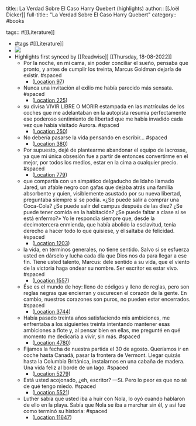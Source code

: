 title:: La Verdad Sobre El Caso Harry Quebert (highlights)
author:: [[Joël Dicker]]
full-title:: "La Verdad Sobre El Caso Harry Quebert"
category:: #books

tags:: #[[Literature]]

- #tags #[[Literature]]
- ![](https://images-na.ssl-images-amazon.com/images/I/51zBPyEEMDL._SL200_.jpg)
- Highlights first synced by [[Readwise]] [[Thursday, 18-08-2022]]
	- Por la noche, en mi cama, sin poder conciliar el sueño, pensaba que pronto, y antes de cumplir los treinta, Marcus Goldman dejaría de existir. #spaced
		- ([Location 97](https://readwise.io/to_kindle?action=open&asin=B00CKXTP2O&location=97))
	- Nunca una invitación al exilio me había parecido más sensata. #spaced
		- ([Location 225](https://readwise.io/to_kindle?action=open&asin=B00CKXTP2O&location=225))
	- su divisa VIVIR LIBRE O MORIR estampada en las matrículas de los coches que me adelantaban en la autopista resumía perfectamente ese poderoso sentimiento de libertad que me había invadido cada vez que había visitado Aurora. #spaced
		- ([Location 250](https://readwise.io/to_kindle?action=open&asin=B00CKXTP2O&location=250))
	- No debería pasarse la vida pensando en escribir... #spaced
		- ([Location 380](https://readwise.io/to_kindle?action=open&asin=B00CKXTP2O&location=380))
	- Por supuesto, dejé de plantearme abandonar el equipo de lacrosse, ya que mi única obsesión fue a partir de entonces convertirme en el mejor, por todos los medios, estar en la cima a cualquier precio. #spaced
		- ([Location 779](https://readwise.io/to_kindle?action=open&asin=B00CKXTP2O&location=779))
	- que compartía con un simpático delgaducho de Idaho llamado Jared, un afable negro con gafas que dejaba atrás una familia absorbente y quien, visiblemente asustado por su nueva libertad, preguntaba siempre si se podía. «¿Se puede salir a comprar una Coca-Cola? ¿Se puede salir del campus después de las diez? ¿Se puede tener comida en la habitación? ¿Se puede faltar a clase si se está enfermo?» Yo le respondía siempre que, desde la decimotercera enmienda, que había abolido la esclavitud, tenía derecho a hacer todo lo que quisiese, y él saltaba de felicidad. #spaced
		- ([Location 1203](https://readwise.io/to_kindle?action=open&asin=B00CKXTP2O&location=1203))
	- la vida, en términos generales, no tiene sentido. Salvo si se esfuerza usted en dárselo y lucha cada día que Dios nos da para llegar a ese fin. Tiene usted talento, Marcus: dele sentido a su vida, que el viento de la victoria haga ondear su nombre. Ser escritor es estar vivo. #spaced
		- ([Location 1557](https://readwise.io/to_kindle?action=open&asin=B00CKXTP2O&location=1557))
	- Ése es el mundo de hoy: lleno de códigos y lleno de reglas, pero son reglas negras que encierran y oscurecen el corazón de la gente. En cambio, nuestros corazones son puros, no pueden estar encerrados. #spaced
		- ([Location 3744](https://readwise.io/to_kindle?action=open&asin=B00CKXTP2O&location=3744))
	- Había pasado treinta años satisfaciendo mis ambiciones, me enfrentaba a los siguientes treinta intentando mantener esas ambiciones a flote y, al pensar bien en ellas, me pregunté en qué momento me dedicaría a vivir, sin más. #spaced
		- ([Location 4780](https://readwise.io/to_kindle?action=open&asin=B00CKXTP2O&location=4780))
	- Fijamos la fecha de nuestra partida el 30 de agosto. Queríamos ir en coche hasta Canadá, pasar la frontera de Vermont. Llegar quizás hasta la Columbia Británica, instalarnos en una cabaña de madera. Una vida feliz al borde de un lago. #spaced
		- ([Location 5279](https://readwise.io/to_kindle?action=open&asin=B00CKXTP2O&location=5279))
	- Está usted acojonado, ¿eh, escritor? —Sí. Pero lo peor es que no sé de qué tengo miedo. #spaced
		- ([Location 5521](https://readwise.io/to_kindle?action=open&asin=B00CKXTP2O&location=5521))
	- Luther sabía que usted iba a huir con Nola, lo oyó cuando hablaron de ello en la playa. Sabía que Nola se iba a marchar sin él, y así fue como terminó su historia: #spaced
		- ([Location 11647](https://readwise.io/to_kindle?action=open&asin=B00CKXTP2O&location=11647))
